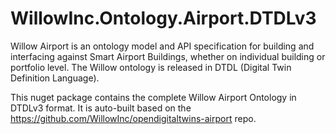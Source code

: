 # WillowInc.Ontology.Airport.DTDLv3

Willow Airport is an ontology model and API specification for building and interfacing against Smart Airport Buildings, whether on individual building or portfolio level. The Willow ontology is released in DTDL (Digital Twin Definition Language).

This nuget package contains the complete Willow Airport Ontology in DTDLv3 format. It is auto-built based on the https://github.com/WillowInc/opendigitaltwins-airport repo.
